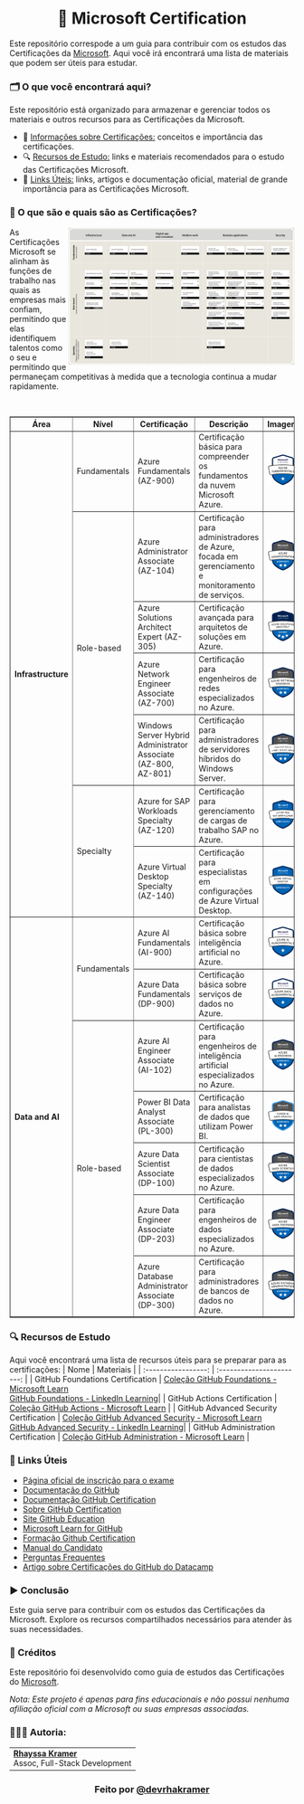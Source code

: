 <h1 align="center">📎 Microsoft Certification</h1>

Este repositório correspode a um guia para contribuir com os estudos das Certificações da [Microsoft](https://www.microsoft.com/pt-br). Aqui você irá encontrará uma lista de materiais que podem ser úteis para estudar.

### 🗂️ O que você encontrará aqui?
Este repositório está organizado para armazenar e gerenciar todos os materiais e outros recursos para as Certificações da Microsoft.

- 📝 [Informações sobre Certificações:](https://github.com/rhayssakramer/github-certification?tab=readme-ov-file#-o-que-s%C3%A3o-e-quais-s%C3%A3o-as-certifica%C3%A7%C3%B5es) conceitos e importância das certificações.
- 🔍 [Recursos de Estudo:](https://github.com/rhayssakramer/github-certification/tree/main?tab=readme-ov-file#-recursos-de-estudo) links e materiais recomendados para o estudo das Certificações Microsoft.
- 🔗 [Links Úteis:](https://github.com/rhayssakramer/github-certification/tree/main?tab=readme-ov-file#-links-%C3%BAteis) links, artigos e documentação oficial, material de grande importância para as Certificações Microsoft.

### 📝 O que são e quais são as Certificações?
<img align="right" width="400" style="margin-left: 40;" src="https://github.com/rhayssakramer/microsoft-certification/blob/main/img/microsoft-certified.jpg"><p>As Certificações Microsoft se alinham às funções de trabalho nas quais as empresas mais confiam, permitindo que elas identifiquem talentos como o seu e permitindo que permaneçam competitivas à medida que a tecnologia continua a mudar rapidamente.</p>
<br>

<table border="1">
  <thead>
    <tr>
      <th>Área</th>
      <th>Nível</th>
      <th>Certificação</th>
      <th>Descrição</th>
      <th>Imagem</th>
    </tr>
  </thead>
  <tbody>
    <tr>
      <td rowspan="7"><strong><b>Infrastructure</b></strong></td>
      <td>Fundamentals</td>
      <td>Azure Fundamentals (AZ-900)</td>
      <td>Certificação básica para compreender os fundamentos da nuvem Microsoft Azure.</td>
      <td><img src="https://github.com/rhayssakramer/microsoft-certification/blob/main/img/az-900.png" alt="AZ-900" width="100"></td>
    </tr>
    <tr>
      <td rowspan="4">Role-based</td>
      <td>Azure Administrator Associate (AZ-104)</td>
      <td>Certificação para administradores de Azure, focada em gerenciamento e monitoramento de serviços.</td>
      <td><img src="https://github.com/rhayssakramer/microsoft-certification/blob/main/img/az-104.png" alt="AZ-104" width="100"></td>
    </tr>
    <tr>
      <td>Azure Solutions Architect Expert (AZ-305)</td>
      <td>Certificação avançada para arquitetos de soluções em Azure.</td>
      <td><img src="https://github.com/rhayssakramer/microsoft-certification/blob/main/img/az-305.png" alt="AZ-305" width="100"></td>
    </tr>
    <tr>
      <td>Azure Network Engineer Associate (AZ-700)</td>
      <td>Certificação para engenheiros de redes especializados no Azure.</td>
      <td><img src="https://github.com/rhayssakramer/microsoft-certification/blob/main/img/az-700.png" alt="AZ-700" width="100"></td>
    </tr>
    <tr>
      <td>Windows Server Hybrid Administrator Associate (AZ-800, AZ-801)</td>
      <td>Certificação para administradores de servidores híbridos do Windows Server.</td>
      <td><img src="https://github.com/rhayssakramer/microsoft-certification/blob/main/img/az-800.png" alt="AZ-800/801" width="100"></td>
    </tr>
    <tr>
      <td rowspan="2">Specialty</td>
      <td>Azure for SAP Workloads Specialty (AZ-120)</td>
      <td>Certificação para gerenciamento de cargas de trabalho SAP no Azure.</td>
      <td><img src="https://github.com/rhayssakramer/microsoft-certification/blob/main/img/az-120.png" alt="AZ-120" width="100"></td>
    </tr>
    <tr>
      <td>Azure Virtual Desktop Specialty (AZ-140)</td>
      <td>Certificação para especialistas em configurações de Azure Virtual Desktop.</td>
      <td><img src="https://github.com/rhayssakramer/microsoft-certification/blob/main/img/az-140.png" alt="AZ-140" width="100"></td>
    </tr>
    <tr>
      <td rowspan="7"><strong><b>Data and AI</b></strong></td>
      <td rowspan="2">Fundamentals</td>
      <td>Azure AI Fundamentals (AI-900)</td>
      <td>Certificação básica sobre inteligência artificial no Azure.</td>
      <td><img src="https://github.com/rhayssakramer/microsoft-certification/blob/main/img/ai-900.png" alt="AI-900" width="100"></td>
    </tr>
    <tr>
      <td>Azure Data Fundamentals (DP-900)</td>
      <td>Certificação básica sobre serviços de dados no Azure.</td>
      <td><img src="https://github.com/rhayssakramer/microsoft-certification/blob/main/img/dp-900.png" alt="DP-900" width="100"></td>
    </tr>
    <tr>
      <td rowspan="5">Role-based</td>
      <td>Azure AI Engineer Associate (AI-102)</td>
      <td>Certificação para engenheiros de inteligência artificial especializados no Azure.</td>
      <td><img src="https://github.com/rhayssakramer/microsoft-certification/blob/main/img/ai-102.png" alt="AI-102" width="100"></td>
    </tr>
    <tr>
      <td>Power BI Data Analyst Associate (PL-300)</td>
      <td>Certificação para analistas de dados que utilizam Power BI.</td>
      <td><img src="https://github.com/rhayssakramer/microsoft-certification/blob/main/img/pl-300.png" alt="PL-300" width="100"></td>
    </tr>
    <tr>
      <td>Azure Data Scientist Associate (DP-100)</td>
      <td>Certificação para cientistas de dados especializados no Azure.</td>
      <td><img src="https://github.com/rhayssakramer/microsoft-certification/blob/main/img/dp-100.png" alt="DP-100" width="100"></td>
    </tr>
    <tr>
      <td>Azure Data Engineer Associate (DP-203)</td>
      <td>Certificação para engenheiros de dados especializados no Azure.</td>
      <td><img src="https://github.com/rhayssakramer/microsoft-certification/blob/main/img/dp-203.png" alt="DP-203" width="100"></td>
    </tr>
    <tr>
      <td>Azure Database Administrator Associate (DP-300)</td>
      <td>Certificação para administradores de bancos de dados no Azure.</td>
      <td><img src="https://github.com/rhayssakramer/microsoft-certification/blob/main/img/dp-300.png" alt="DP-300" width="100"></td>
    </tr>
  </tbody>
</table>


### 🔍 Recursos de Estudo
Aqui você encontrará uma lista de recursos úteis para se preparar para as certificações:
| Nome | Materiais |
| :-----------------: | :-----------------------: | 
| GitHub Foundations Certification | [Coleção GitHub Foundations - Microsoft Learn](https://learn.microsoft.com/en-us/collections/o1njfe825p602p)<br>[GitHub Foundations - LinkedIn Learning](https://www.linkedin.com/learning/paths/prepare-for-the-github-foundations-certification)|
| GitHub Actions Certification | [Coleção GitHub Actions - Microsoft Learn](https://learn.microsoft.com/en-us/collections/n5p4a5z7keznp5) |
| GitHub Advanced Security Certification | [Coleção GitHub Advanced Security - Microsoft Learn](https://learn.microsoft.com/en-us/collections/mom7u1gzjdxw03)<br>[GitHub Advanced Security - LinkedIn Learning](https://www.linkedin.com/learning/paths/prepare-for-the-github-administration-certification)|
| GitHub Administration Certification | [Coleção GitHub Administration - Microsoft Learn](https://learn.microsoft.com/en-us/collections/rqymc6yw8q5rey) |

### 🔗 Links Úteis
- [Página oficial de inscrição para o exame](https://examregistration.github.com/overview)
- [Documentação do GitHub](https://docs.github.com/)
- [Documentação GitHub Certification](https://docs.github.com/en/get-started/showcase-your-expertise-with-github-certifications)
- [Sobre GitHub Certification](https://docs.github.com/en/get-started/showcase-your-expertise-with-github-certifications/about-github-certifications)
- [Site GitHub Education](https://education.github.com/experiences/foundations_certificate)
- [Microsoft Learn for GitHub](https://learn.microsoft.com/en-us/training/github/)
- [Formação Github Certification](https://web.dio.me/track/formacao-github-certification)
- [Manual do Candidato](https://examregistration.github.com/handbook)
- [Perguntas Frequentes](https://examregistration.github.com/faq)
- [Artigo sobre Certificações do GitHub do Datacamp](https://www.datacamp.com/pt/blog/GitHub-certifications)

### ▶️ Conclusão
Este guia serve para contribuir com os estudos das Certificações da Microsoft. Explore os recursos compartilhados necessários para atender às suas necessidades.

### 🔗 Créditos
Este repositório foi desenvolvido como guia de estudos das Certificações do [Microsoft](https://www.microsoft.com/pt-br).

*Nota: Este projeto é apenas para fins educacionais e não possui nenhuma afiliação oficial com a Microsoft ou suas empresas associadas.*

### 👩🏼‍💻 Autoria:
<table style="border=0">
  <tr>
    <td align="left">
      <a href="https://github.com/rhayssakramer">
        <span><b>Rhayssa Kramer</b></span>
      </a>
      <br>
      <span>Assoc, Full-Stack Development</span>
    </td>
  </tr>
</table>

### <div align="center">Feito por <a href="https://github.com/rhayssakramer">@devrhakramer</a></div>

